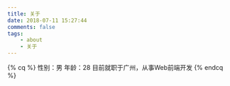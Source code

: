 ```yaml
---
title: 关于
date: 2018-07-11 15:27:44
comments: false
tags:
    - about
    - 关于
---
```

{% cq %}
性别：男
年龄：28
目前就职于广州，从事Web前端开发
{% endcq %}